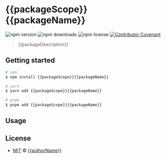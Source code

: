 # {{packageScope}}{{packageName}}

![npm version](https://img.shields.io/npm/v/{{packageScope}}{{packageName}})
![npm downloads](https://img.shields.io/npm/dw/{{packageScope}}{{packageName}})
![npm license](https://img.shields.io/npm/l/{{packageScope}}{{packageName}})
[![Contributor Covenant](https://img.shields.io/badge/Contributor%20Covenant-2.1-4baaaa.svg)](https://www.contributor-covenant.org/version/2/1/code_of_conduct/)

> {{packageDescription}}

## Getting started

```bash
# npm
$ npm install {{packageScope}}{{packageName}}

# yarn
$ yarn add {{packageScope}}{{packageName}}

# pnpm
$ pnpm add {{packageScope}}{{packageName}}
```

## Usage

## License

- [MIT](LICENSE) &copy; [{{authorName}}]({{authorUrl}})
